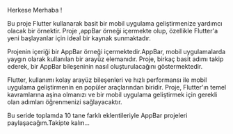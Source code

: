 Herkese Merhaba !

Bu proje Flutter kullanarak basit bir mobil uygulama geliştirmenize yardımcı olacak bir örnektir.
Proje ,appBar örneği içermekte olup, özellikle Flutter'a yeni başlayanlar için ideal bir kaynak sunmaktadır.

Projenin içeriği bir AppBar örneği içermektedir.AppBar, mobil uygulamalarda yaygın olarak kullanılan bir arayüz elemanıdır.
Proje, birkaç basit adımı takip ederek, bir AppBar bileşeninin nasıl oluşturulacağını göstermektedir.

Flutter, kullanımı kolay arayüz bileşenleri ve hızlı performansı ile mobil uygulama geliştirmenin en popüler araçlarından biridir.
Proje, Flutter'ın temel kavramlarına aşina olmanızı ve bir mobil uygulama geliştirmek için gerekli olan adımları öğrenmenizi sağlayacaktır.

Bu seride toplamda 10 tane farklı eklentileriyle AppBar projeleri paylaşacağım.Takipte kalın...
